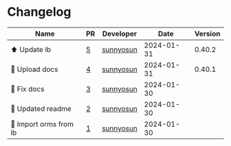 # Changelog

<!-- prettier-ignore -->
Name | PR | Developer | Date | Version
--- | --- | --- | --- | ---
⬆️ Update lb | [5](https://github.com/laminlabs/bionty/pull/5) | [sunnyosun](https://github.com/sunnyosun) | 2024-01-31 | 0.40.2
👷 Upload docs | [4](https://github.com/laminlabs/bionty/pull/4) | [sunnyosun](https://github.com/sunnyosun) | 2024-01-31 | 0.40.1
💚 Fix docs | [3](https://github.com/laminlabs/bionty/pull/3) | [sunnyosun](https://github.com/sunnyosun) | 2024-01-30 |
📝 Updated readme | [2](https://github.com/laminlabs/bionty/pull/2) | [sunnyosun](https://github.com/sunnyosun) | 2024-01-30 |
🎨 Import orms from lb | [1](https://github.com/laminlabs/bionty/pull/1) | [sunnyosun](https://github.com/sunnyosun) | 2024-01-30 |
